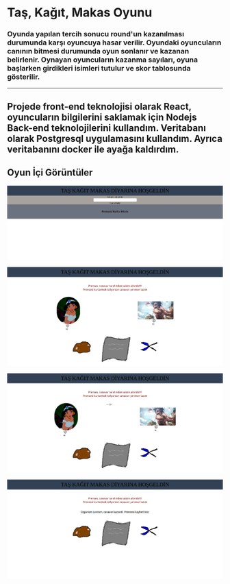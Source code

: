 # Taş, Kağıt, Makas Oyunu
### Oyunda yapılan tercih sonucu round'un kazanılması durumunda karşı oyuncuya hasar verilir. Oyundaki oyuncuların canının bitmesi durumunda oyun sonlanır ve kazanan belirlenir. Oynayan oyuncuların kazanma sayıları, oyuna başlarken girdikleri isimleri tutulur ve skor tablosunda gösterilir. 
-----

## Projede front-end teknolojisi olarak React, oyuncuların bilgilerini saklamak için Nodejs Back-end teknolojilerini kullandım.  Veritabanı olarak Postgresql uygulamasını kullandım. Ayrıca veritabanını docker ile ayağa kaldırdım.  

## Oyun İçi Görüntüler
![Ana Ekran](./client/public/1.png)

![Oyun Modu Ekranı](./client/public/2.png)

![Hasar Verme](./client/public/3.png)

![Oyun Sonlanma Ekranı](./client/public/4.png)
